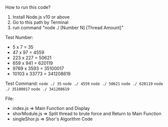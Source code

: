 How to run this code?
1. Install Node.js v10 or above
2. Go to this path by Terminal
3. run command "node ./ [Number N] [Thread Amount]"

Test Number:
- 5 x 7 = 35
- 47 x 97 = 4559
- 223 x 227 = 50621
- 659 x 941 = 620119
- 9769 x 3593 = 35100017
- 10103 x 33773 = 341208619

Test Command:
`node ./ 35`
`node ./ 4559`
`node ./ 50621`
`node ./ 620119`
`node ./ 35100017`
`node ./ 341208619`

File:
- index.js => Main Function and Display
- shorModule.js => Split thread to brute force and Return to Main Function
- singleShor.js => Shor's Algorithm Code
